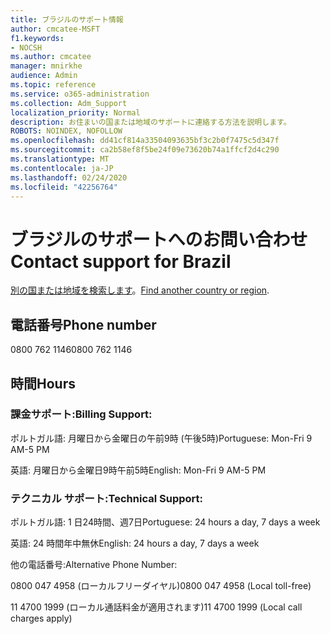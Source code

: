 ```yaml
---
title: ブラジルのサポート情報
author: cmcatee-MSFT
f1.keywords:
- NOCSH
ms.author: cmcatee
manager: mnirkhe
audience: Admin
ms.topic: reference
ms.service: o365-administration
ms.collection: Adm_Support
localization_priority: Normal
description: お住まいの国または地域のサポートに連絡する方法を説明します。
ROBOTS: NOINDEX, NOFOLLOW
ms.openlocfilehash: dd41cf814a33504093635bf3c2b0f7475c5d347f
ms.sourcegitcommit: ca2b58ef8f5be24f09e73620b74a1ffcf2d4c290
ms.translationtype: MT
ms.contentlocale: ja-JP
ms.lasthandoff: 02/24/2020
ms.locfileid: "42256764"
---
```

# <a name="contact-support-for-brazil"></a><span data-ttu-id="20b29-103">ブラジルのサポートへのお問い合わせ</span><span class="sxs-lookup"><span data-stu-id="20b29-103">Contact support for Brazil</span></span>

<span data-ttu-id="20b29-104">[別の国または地域を検索します](../contact-support-for-business-products.md)。</span><span class="sxs-lookup"><span data-stu-id="20b29-104">[Find another country or region](../contact-support-for-business-products.md).</span></span>

## <a name="phone-number"></a><span data-ttu-id="20b29-105">電話番号</span><span class="sxs-lookup"><span data-stu-id="20b29-105">Phone number</span></span>
<span data-ttu-id="20b29-106">0800 762 1146</span><span class="sxs-lookup"><span data-stu-id="20b29-106">0800 762 1146</span></span>

## <a name="hours"></a><span data-ttu-id="20b29-107">時間</span><span class="sxs-lookup"><span data-stu-id="20b29-107">Hours</span></span>
### <a name="billing-support"></a><span data-ttu-id="20b29-108">課金サポート:</span><span class="sxs-lookup"><span data-stu-id="20b29-108">Billing Support:</span></span>

<span data-ttu-id="20b29-109">ポルトガル語: 月曜日から金曜日の午前9時 (午後5時)</span><span class="sxs-lookup"><span data-stu-id="20b29-109">Portuguese: Mon-Fri 9 AM-5 PM</span></span>

<span data-ttu-id="20b29-110">英語: 月曜日から金曜日9時午前5時</span><span class="sxs-lookup"><span data-stu-id="20b29-110">English: Mon-Fri 9 AM-5 PM</span></span>

### <a name="technical-support"></a><span data-ttu-id="20b29-111">テクニカル サポート:</span><span class="sxs-lookup"><span data-stu-id="20b29-111">Technical Support:</span></span>

<span data-ttu-id="20b29-112">ポルトガル語: 1 日24時間、週7日</span><span class="sxs-lookup"><span data-stu-id="20b29-112">Portuguese: 24 hours a day, 7 days a week</span></span>

<span data-ttu-id="20b29-113">英語: 24 時間年中無休</span><span class="sxs-lookup"><span data-stu-id="20b29-113">English: 24 hours a day, 7 days a week</span></span>

<span data-ttu-id="20b29-114">他の電話番号:</span><span class="sxs-lookup"><span data-stu-id="20b29-114">Alternative Phone Number:</span></span>

<span data-ttu-id="20b29-115">0800 047 4958 (ローカルフリーダイヤル)</span><span class="sxs-lookup"><span data-stu-id="20b29-115">0800 047 4958 (Local toll-free)</span></span>

<span data-ttu-id="20b29-116">11 4700 1999 (ローカル通話料金が適用されます)</span><span class="sxs-lookup"><span data-stu-id="20b29-116">11 4700 1999 (Local call charges apply)</span></span>